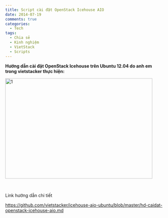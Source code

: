 ```yaml
---
title: Script cài đặt OpenStack Icehouse AIO
date: 2014-07-19
comments: true
categories: 
  - Tech
tags: 
  - Chia sẻ
  - Kinh nghiệm
  - VietStack
  - Scripts
---
```

<strong>Hướng dẫn cài đặt OpenStack Icehouse trên Ubuntu 12.04 do anh em trong vietstacker thực hiện:</strong>

<a href="https://vietstack.files.wordpress.com/2014/07/1.png"><img class="aligncenter  wp-image-296" src="http://vietstack.files.wordpress.com/2014/07/1.png" alt="1" width="469" height="321" /></a>

&nbsp;

Link hướng dẫn chi tiết

https://github.com/vietstacker/icehouse-aio-ubuntu/blob/master/hd-caidat-openstack-icehouse-aio.md

